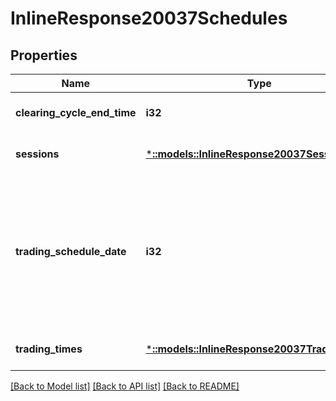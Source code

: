 # InlineResponse20037Schedules

## Properties
Name | Type | Description | Notes
------------ | ------------- | ------------- | -------------
**clearing_cycle_end_time** | **i32** |  | [optional] [default to null]
**sessions** | [***::models::InlineResponse20037Sessions**](inline_response_200_37_sessions.md) |  | [optional] [default to null]
**trading_schedule_date** | **i32** | 20000101 stands for any Sat, 20000102 stands for any Sun, ... 20000107 stands for any Fri. Any other date stands for itself. | [optional] [default to null]
**trading_times** | [***::models::InlineResponse20037TradingTimes**](inline_response_200_37_tradingTimes.md) |  | [optional] [default to null]

[[Back to Model list]](../README.md#documentation-for-models) [[Back to API list]](../README.md#documentation-for-api-endpoints) [[Back to README]](../README.md)


